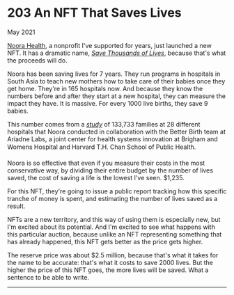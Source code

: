 # 203 An NFT That Saves Lives


  
 
  
 May 2021   
  
 [Noora Health](https://www.noorahealth.org/), a nonprofit I've supported for years, just launched a new NFT. It has a dramatic name, [_Save Thousands of Lives_](http://bit.ly/NooraNFT), because that's what the proceeds will do.   
  
 Noora has been saving lives for 7 years. They run programs in hospitals in South Asia to teach new mothers how to take care of their babies once they get home. They're in 165 hospitals now. And because they know the numbers before and after they start at a new hospital, they can measure the impact they have. It is massive. For every 1000 live births, they save 9 babies.   
  
 This number comes from a [_study_](http://bit.ly/NFT-research) of 133,733 families at 28 different hospitals that Noora conducted in collaboration with the Better Birth team at Ariadne Labs, a joint center for health systems innovation at Brigham and Womens Hospital and Harvard T.H. Chan School of Public Health.   
  
 Noora is so effective that even if you measure their costs in the most conservative way, by dividing their entire budget by the number of lives saved, the cost of saving a life is the lowest I've seen. $1,235.   
  
 For this NFT, they're going to issue a public report tracking how this specific tranche of money is spent, and estimating the number of lives saved as a result.   
  
 NFTs are a new territory, and this way of using them is especially new, but I'm excited about its potential. And I'm excited to see what happens with this particular auction, because unlike an NFT representing something that has already happened, this NFT gets better as the price gets higher.   
  
 The reserve price was about $2.5 million, because that's what it takes for the name to be accurate: that's what it costs to save 2000 lives. But the higher the price of this NFT goes, the more lives will be saved. What a sentence to be able to write.   
  
 
  
 
  
 
  
 

 
* * *
 

 

